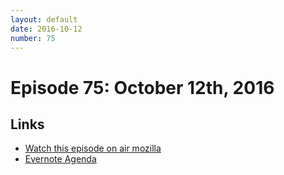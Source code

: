 ```yaml
---
layout: default
date: 2016-10-12
number: 75
---
```


# Episode 75: October 12th, 2016

## Links
* [Watch this episode on air mozilla](https://air.mozilla.org/the-joy-of-coding-episode-75/)
* [Evernote Agenda](https://www.evernote.com/l/AbKaBcaKYTVE8pGG5vJ89O5qdqD5am-Vg5s)
